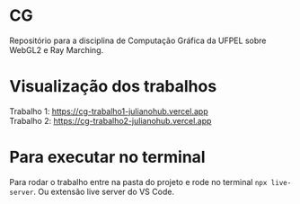 # CG
Repositório para a disciplina de Computação Gráfica da UFPEL sobre WebGL2 e Ray Marching.

# Visualização dos trabalhos
Trabalho 1: https://cg-trabalho1-julianohub.vercel.app </br>
Trabalho 2: https://cg-trabalho2-julianohub.vercel.app

# Para executar no terminal
Para rodar o trabalho entre na pasta do projeto e rode no terminal `npx live-server`. Ou extensão live server do VS Code.
